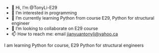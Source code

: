 - 👋 Hi, I’m @TonyLi-E29
- 👀 I’m interested in programming
- 🌱 I’m currently learning Python from course E29, Python for structural engineer
- 💞️ I’m looking to collaborate on E29 course
- 📫 How to reach me: email jianyuantonyli@yahoo.ca

<!---
TonyLi-E29/TonyLi-E29 is a ✨ special ✨ repository because its `README.md` (this file) appears on your GitHub profile.
You can click the Preview link to take a look at your changes.
--->I am learning Python for course, E29 Python for structural engineers


